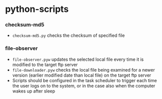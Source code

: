 # python-scripts
### checksum-md5
- <code>checksum-md5.py</code> checks the checksum of specified file</br>

### file-observer
- <code>file-observer.pyw</code> updates the selected local file every time it is modified to the target ftp server</br>
- <code>file-downloader.pyw</code> checks the local file being examined for a newer version (earlier modified date than local file) on the target ftp server
- Scripts should be configured in the task scheduler to trigger each time the user logs on to the system, or in the case also when the computer wakes up after sleep

